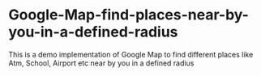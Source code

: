 # Google-Map-find-places-near-by-you-in-a-defined-radius
This is a demo implementation of Google Map to find different places like Atm, School, Airport etc near by you in a defined radius
